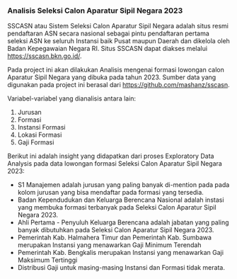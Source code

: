 ### Analisis Seleksi Calon Aparatur Sipil Negara 2023

SSCASN atau Sistem Seleksi Calon Aparatur Sipil Negara adalah situs resmi pendaftaran ASN secara nasional sebagai pintu pendaftaran pertama seleksi ASN ke seluruh Instansi baik Pusat maupun Daerah dan dikelola oleh Badan Kepegawaian Negara RI. Situs SSCASN dapat diakses melalui https://sscasn.bkn.go.id/. 

Pada project ini akan dilakukan Analisis mengenai formasi lowongan calon Aparatur Sipil Negara yang dibuka pada tahun 2023. Sumber data yang digunakan pada project ini berasal dari https://github.com/mashanz/sscasn.

Variabel-variabel yang dianalisis antara lain:
1. Jurusan
2. Formasi
3. Instansi Formasi
4. Lokasi Formasi
5. Gaji Formasi

Berikut ini adalah insight yang didapatkan dari proses Exploratory Data Analysis pada data lowongan formasi Seleksi Calon Aparatur Sipil Negara 2023:
- S1 Manajemen adalah jurusan yang paling banyak di-mention pada pada kolom jurusan yang bisa mendaftar pada formasi yang tersedia.
- Badan Kependudukan dan Keluarga Berencana Nasional adalah instasi yang membuka formasi terbanyak pada Seleksi Calon Aparatur Sipil Negara 2023.
- Ahli Pertama - Penyuluh Keluarga Berencana adalah jabatan yang paling banyak dibutuhkan pada Seleksi Calon Aparatur Sipil Negara 2023.
- Pemerintah Kab. Halmahera Timur dan Pemerintah Kab. Sumbawa merupakan Instansi yang menawarkan Gaji Minimum Terendah
- Pemerintah Kab. Bengkalis merupakan Instansi yang menawarkan Gaji Maksimum Tertinggi
- Distribusi Gaji untuk masing-masing Instansi dan Formasi tidak merata.
